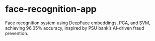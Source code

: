 # face-recognition-app
Face recognition system using DeepFace embeddings, PCA, and SVM, achieving 96.05% accuracy, inspired by PSU bank’s AI-driven fraud prevention.
